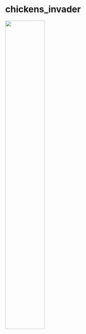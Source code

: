 # chickens_invader
<div gap: 50px;">
  <img src="chicken_invader.gif" width="50%" height="50%" >

</div>

